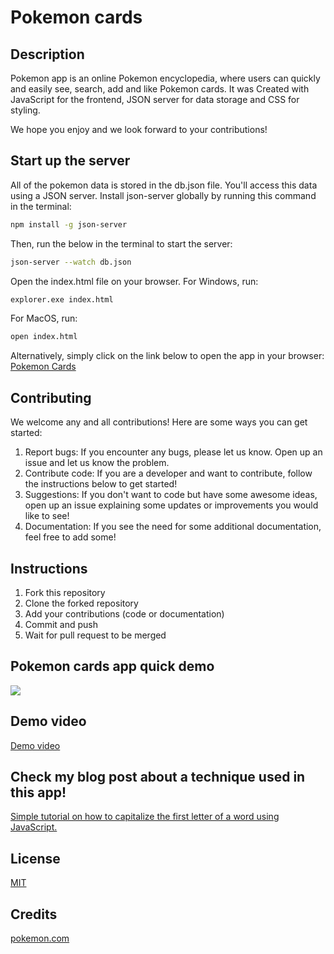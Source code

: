 # Pokemon cards

## Description
Pokemon app is an online Pokemon encyclopedia, where users can quickly and easily see, search, add and like Pokemon cards. It was Created with JavaScript for the frontend, JSON server for data storage and CSS for styling.

We hope you enjoy and we look forward to your contributions!

## Start up the server
All of the pokemon data is stored in the db.json file. You'll access this data using a JSON server. Install json-server globally by running this command in the terminal:

```bash
npm install -g json-server
```
Then, run the below in the terminal to start the server:

```bash
json-server --watch db.json
```

Open the index.html file on your browser. For Windows, run:

```bash
explorer.exe index.html
```

For MacOS, run:

```bash
open index.html
```

Alternatively, simply click on the link below to open the app in your browser:
[Pokemon Cards](https://anna-cole.github.io/pokemon-cards/)

## Contributing
We welcome any and all contributions! Here are some ways you can get started:
1. Report bugs: If you encounter any bugs, please let us know. Open up an issue and let us know the problem.
2. Contribute code: If you are a developer and want to contribute, follow the instructions below to get started!
3. Suggestions: If you don't want to code but have some awesome ideas, open up an issue explaining some updates or improvements you would like to see!
4. Documentation: If you see the need for some additional documentation, feel free to add some!

## Instructions
1. Fork this repository
2. Clone the forked repository
3. Add your contributions (code or documentation)
4. Commit and push
5. Wait for pull request to be merged

## Pokemon cards app quick demo
![](https://github.com/acrrj123/project-pokemon-cards/blob/main/ezgif.com-video-to-gif.gif)

## Demo video
[Demo video](https://www.youtube.com/watch?v=ewfwvFvIrPA)

## Check my blog post about a technique used in this app! 
[Simple tutorial on how to capitalize the first letter of a word using JavaScript.](https://medium.com/@acrrj123/simple-tutorial-on-how-to-uppercase-capitalize-the-first-letter-of-a-word-with-javascript-2a43864cb402)

## License
[MIT](https://choosealicense.com/licenses/mit/)

## Credits
[pokemon.com](https://www.pokemon.com/us)


